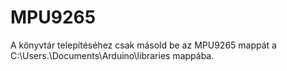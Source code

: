 # MPU9265
A könyvtár telepítéséhez csak másold be az MPU9265 mappát a C:\Users\.\Documents\Arduino\libraries mappába.
